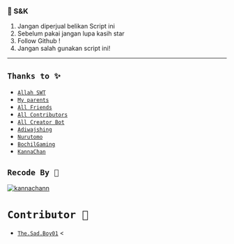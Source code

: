 ### 📮 S&K
1. Jangan diperjual belikan Script ini
2. Sebelum pakai jangan lupa kasih star
3. Follow Github !
4. Jangan salah gunakan script ini!

---------


## ```Thanks to ✨```
* [`Allah SWT`](https://github.com/Putbotz)
* [`My parents`](https://github.com/Putbotz)
* [`All Friends`](https://github.com/Putbotz)
* [`All Contributors`](https://github.com/Putbotz)
* [`All Creator Bot`](https://github.com/Putbotz)
* [`Adiwajshing`](https://github.com/adiwajshing/Baileys)
* [`Nurutomo`](https://github.com/nurutomi)
* [`BochilGaming`](https://github.com/bochilgaming)
* [`KannaChan`](http://github.com/kannachann)

## ```Recode By 🐾```
[![kannachann](https://github.com/Putbotz.png?size=100)](http://github.com/kannachann)

# ```Contributor 🔭```
* [`The.Sad.Boy01`](https://github.com/Putbotz)
<